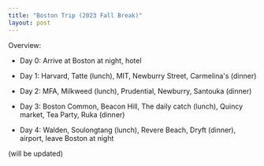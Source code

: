 ```yaml
---
title: "Boston Trip (2023 Fall Break)"
layout: post
---
```

Overview: 

* Day 0: Arrive at Boston at night, hotel

* Day 1: Harvard, Tatte (lunch), MIT, Newburry Street, Carmelina's (dinner)

* Day 2: MFA, Milkweed (lunch), Prudential, Newburry, Santouka (dinner)

* Day 3: Boston Common, Beacon Hill, The daily catch (lunch), Quincy market, Tea Party, Ruka (dinner)

* Day 4: Walden, Soulongtang (lunch), Revere Beach, Dryft (dinner), airport, leave Boston at night

(will be updated)
